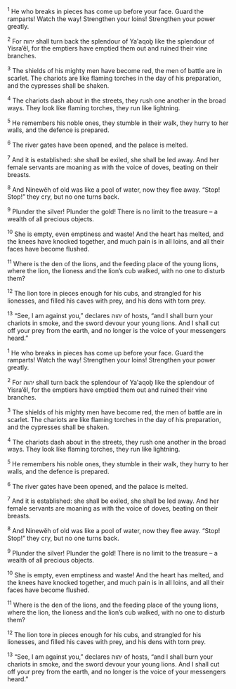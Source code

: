 <sup>1</sup> He who breaks in pieces has come up before your face. Guard the ramparts! Watch the way! Strengthen your loins! Strengthen your power greatly.

<sup>2</sup> For יהוה shall turn back the splendour of Ya‛aqoḇ like the splendour of Yisra’ĕl, for the emptiers have emptied them out and ruined their vine branches.

<sup>3</sup> The shields of his mighty men have become red, the men of battle are in scarlet. The chariots are like flaming torches in the day of his preparation, and the cypresses shall be shaken.

<sup>4</sup> The chariots dash about in the streets, they rush one another in the broad ways. They look like flaming torches, they run like lightning.

<sup>5</sup> He remembers his noble ones, they stumble in their walk, they hurry to her walls, and the defence is prepared.

<sup>6</sup> The river gates have been opened, and the palace is melted.

<sup>7</sup> And it is established: she shall be exiled, she shall be led away. And her female servants are moaning as with the voice of doves, beating on their breasts.

<sup>8</sup> And Ninewĕh of old was like a pool of water, now they flee away. “Stop! Stop!” they cry, but no one turns back.

<sup>9</sup> Plunder the silver! Plunder the gold! There is no limit to the treasure – a wealth of all precious objects.

<sup>10</sup> She is empty, even emptiness and waste! And the heart has melted, and the knees have knocked together, and much pain is in all loins, and all their faces have become flushed.

<sup>11</sup> Where is the den of the lions, and the feeding place of the young lions, where the lion, the lioness and the lion’s cub walked, with no one to disturb them?

<sup>12</sup> The lion tore in pieces enough for his cubs, and strangled for his lionesses, and filled his caves with prey, and his dens with torn prey.

<sup>13</sup> “See, I am against you,” declares יהוה of hosts, “and I shall burn your chariots in smoke, and the sword devour your young lions. And I shall cut off your prey from the earth, and no longer is the voice of your messengers heard.”

<sup>1</sup> He who breaks in pieces has come up before your face. Guard the ramparts! Watch the way! Strengthen your loins! Strengthen your power greatly.

<sup>2</sup> For יהוה shall turn back the splendour of Ya‛aqoḇ like the splendour of Yisra’ĕl, for the emptiers have emptied them out and ruined their vine branches.

<sup>3</sup> The shields of his mighty men have become red, the men of battle are in scarlet. The chariots are like flaming torches in the day of his preparation, and the cypresses shall be shaken.

<sup>4</sup> The chariots dash about in the streets, they rush one another in the broad ways. They look like flaming torches, they run like lightning.

<sup>5</sup> He remembers his noble ones, they stumble in their walk, they hurry to her walls, and the defence is prepared.

<sup>6</sup> The river gates have been opened, and the palace is melted.

<sup>7</sup> And it is established: she shall be exiled, she shall be led away. And her female servants are moaning as with the voice of doves, beating on their breasts.

<sup>8</sup> And Ninewĕh of old was like a pool of water, now they flee away. “Stop! Stop!” they cry, but no one turns back.

<sup>9</sup> Plunder the silver! Plunder the gold! There is no limit to the treasure – a wealth of all precious objects.

<sup>10</sup> She is empty, even emptiness and waste! And the heart has melted, and the knees have knocked together, and much pain is in all loins, and all their faces have become flushed.

<sup>11</sup> Where is the den of the lions, and the feeding place of the young lions, where the lion, the lioness and the lion’s cub walked, with no one to disturb them?

<sup>12</sup> The lion tore in pieces enough for his cubs, and strangled for his lionesses, and filled his caves with prey, and his dens with torn prey.

<sup>13</sup> “See, I am against you,” declares יהוה of hosts, “and I shall burn your chariots in smoke, and the sword devour your young lions. And I shall cut off your prey from the earth, and no longer is the voice of your messengers heard.”


